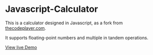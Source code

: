 # Javascript-Calculator
This is a calculator designed in Javascript, as a fork from [thecodeplayer.com](http://thecodeplayer.com/walkthrough/javascript-css3-calculator). 

It supports floating-point numbers and multiple in tandem operations. 

[View live Demo](https://cdn.rawgit.com/sambgordon/Javascript-Calculator/master/index.html)
